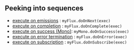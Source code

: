 ## Peeking into sequences

* [execute on emissions](https://raw.githubusercontent.com/reactor/reactor-core/v3.1.3.RELEASE/src/docs/marble/doonnext.png) : ```myFlux.doOnNext(exec)```
* [execute on completion](https://raw.githubusercontent.com/reactor/reactor-core/v3.1.3.RELEASE/src/docs/marble/dooncomplete.png) : ```myFlux.doOnComplete(exec)```
* [execute on success (Mono)](https://raw.githubusercontent.com/reactor/reactor-core/v3.1.3.RELEASE/src/docs/marble/doonsuccess.png): ```myMono.doOnSuccess(exec)```
* [execute on error termination](https://raw.githubusercontent.com/reactor/reactor-core/v3.1.3.RELEASE/src/docs/marble/doonerror.png) : ```myFlux.doOnError(exec)```
* [execute on subscription](https://raw.githubusercontent.com/reactor/reactor-core/v3.1.3.RELEASE/src/docs/marble/doonsubscribe.png) : ```myFlux.doOnSubscribe(exec)```